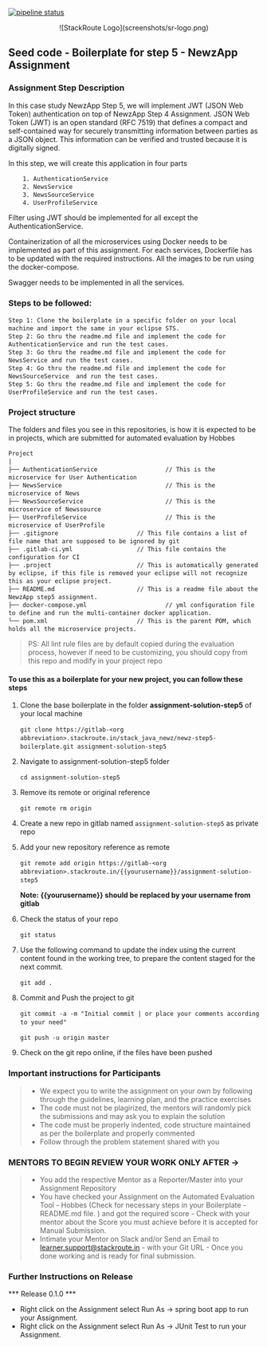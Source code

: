 [![pipeline status](https://gitlab.stackroute.in/mehersupreeth/newz-step5-boilerplate/badges/master/pipeline.svg)](https://gitlab.stackroute.in/mehersupreeth/newz-step5-boilerplate/-/commits/master)
<div align="center">
 ![StackRoute Logo](screenshots/sr-logo.png)
</div>

## Seed code - Boilerplate for step 5 - NewzApp Assignment

### Assignment Step Description

In this case study NewzApp Step 5, we will implement JWT (JSON Web Token) authentication on top of NewzApp Step 4 Assignment. JSON Web Token (JWT) is an open standard (RFC 7519) that
defines a compact and self-contained way for securely transmitting information between parties as a JSON object. This information can be verified and trusted because it is
digitally signed.

In this step, we will create this application in four parts 
    
        1. AuthenticationService
        2. NewsService
        3. NewsSourceService
        4. UserProfileService

Filter using JWT should be implemented for all except the AuthenticationService.

Containerization of all the microservices using Docker needs to be implemented as part of this assignment. For each services, Dockerfile has to be updated with the required instructions.
All the images to be run using the docker-compose.

Swagger needs to be implemented in all the services.


### Steps to be followed:

    Step 1: Clone the boilerplate in a specific folder on your local machine and import the same in your eclipse STS.
    Step 2: Go thru the readme.md file and implement the code for AuthenticationService and run the test cases.
    Step 3: Go thru the readme.md file and implement the code for NewsService and run the test cases.
    Step 4: Go thru the readme.md file and implement the code for NewsSourceService  and run the test cases.
    Step 5: Go thru the readme.md file and implement the code for UserProfileService and run the test cases.

### Project structure

The folders and files you see in this repositories, is how it is expected to be in projects, which are submitted for automated evaluation by Hobbes

    Project
	|
	├── AuthenticationService                   // This is the microservice for User Authentication
	├── NewsService                             // This is the microservice of News   
	├── NewsSourceService                       // This is the microservice of Newssource   
	├── UserProfileService                      // This is the microservice of UserProfile   
	├── .gitignore			            // This file contains a list of file name that are supposed to be ignored by git 
	├── .gitlab-ci.yml			        // This file contains the configuration for CI 
	├── .project			            // This is automatically generated by eclipse, if this file is removed your eclipse will not recognize this as your eclipse project. 
    ├── README.md			            // This is a readme file about the NewzApp step5 assignment. 
    ├── docker-compose.yml	                    // yml configuration file to define and run the multi-container docker application.
	└── pom.xml 			            // This is the parent POM, which holds all the microservice projects.

> PS: All lint rule files are by default copied during the evaluation process, however if need to be customizing, you should copy from this repo and modify in your project repo


#### To use this as a boilerplate for your new project, you can follow these steps

1. Clone the base boilerplate in the folder **assignment-solution-step5** of your local machine
     
    `git clone https://gitlab-<org abbreviation>.stackroute.in/stack_java_newz/newz-step5-boilerplate.git assignment-solution-step5`

2. Navigate to assignment-solution-step5 folder

    `cd assignment-solution-step5`

3. Remove its remote or original reference

     `git remote rm origin`

4. Create a new repo in gitlab named `assignment-solution-step5` as private repo

5. Add your new repository reference as remote

     `git remote add origin https://gitlab-<org abbreviation>.stackroute.in/{{yourusername}}/assignment-solution-step5`

     **Note: {{yourusername}} should be replaced by your username from gitlab**

5. Check the status of your repo 
     
     `git status`

6. Use the following command to update the index using the current content found in the working tree, to prepare the content staged for the next commit.

     `git add .`
 
7. Commit and Push the project to git

     `git commit -a -m "Initial commit | or place your comments according to your need"`

     `git push -u origin master`

8. Check on the git repo online, if the files have been pushed

### Important instructions for Participants
> - We expect you to write the assignment on your own by following through the guidelines, learning plan, and the practice exercises
> - The code must not be plagirized, the mentors will randomly pick the submissions and may ask you to explain the solution
> - The code must be properly indented, code structure maintained as per the boilerplate and properly commented
> - Follow through the problem statement shared with you

### MENTORS TO BEGIN REVIEW YOUR WORK ONLY AFTER ->
> - You add the respective Mentor as a Reporter/Master into your Assignment Repository
> - You have checked your Assignment on the Automated Evaluation Tool - Hobbes (Check for necessary steps in your Boilerplate - README.md file. ) and got the required score - Check with your mentor about the Score you must achieve before it is accepted for Manual Submission.
> - Intimate your Mentor on Slack and/or Send an Email to learner.support@stackroute.in - with your Git URL - Once you done working and is ready for final submission.


### Further Instructions on Release

*** Release 0.1.0 ***

- Right click on the Assignment select Run As -> spring boot app to run your Assignment.
- Right click on the Assignment select Run As -> JUnit Test to run your Assignment.